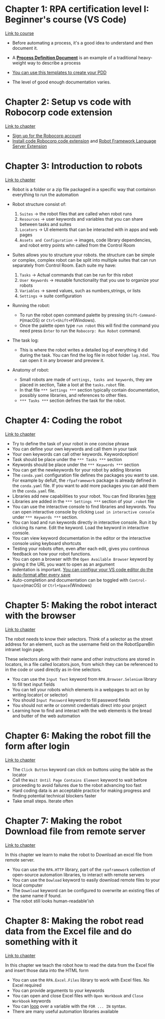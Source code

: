 # Chapter 1: RPA certification level I: Beginner's course (VS Code)

[Link to course](https://robocorp.com/docs/courses/beginners-course)

- Before automating a process, it's a good idea to understand and then document it.
- A [**Process Definition Document**](https://robocorp.com/docs/courses/implementing-rpa-robots/process-definition-document#download-our-template-for-your-pdd-documents) is an example of a traditional heavy-weight way to describe a process
- [You can use this templates to create your PDD  ](https://robocorp.com/docs/static/get-started/courses/shared-assets/beginners-course/PDD_RobotSpareBin_Industries_Inc.pdf)

- The level of good enough documentation varies.

# Chapter 2: Setup vs code with Robocorp code extension

[Link to chapter](https://robocorp.com/docs/courses/beginners-course/set-up-robocorp-lab)

- [Sign up for the Robocorp account](https://id.robocorp.com/signup)
- [Install code  Robocorp code extension](https://marketplace.visualstudio.com/items?itemName=robocorp.robocorp-code) and [Robot Framework Language Server Extension](https://marketplace.visualstudio.com/items?itemName=robocorp.robotframework-lsp)


# Chapter 3: Introduction to robots
[Link to chapter](https://robocorp.com/docs/courses/beginners-course/your-first-robot)

- Robot is a folder or a zip file packaged in a specific way that containsn everything to run the automation

- Robot structure consist of:
    1. `Suites`  -> the robot files that are called when robot runs
    2. `Resources` -> user keywords and variables that you can share between tasks and suites
    3.  `Locators` -> UI elements that can be interacted with in apps and web pages
    4. `Assets and Configuration` -> images, code library dependencies, and robot entry points whn called from the Control Room

- Suites allows you to structure your robots. the structure can be simple or complex, complex robot can be split into multiple suites that can run separately from Control Room. Each suite my have:
    1. `Tasks` -> Actual commands that can be run for this robot
    2. `User Keywords` -> reusable functionality that you use to organize your robots
    3. `Variables` -> saved values, such as numbers,strings, or lists
    4. `Settings` -> suite configuration

- Running the robot:
    * To run the robot open command palette by pressing `Shift-Command-P`(macOS) or `Ctrl+Shift+P`(Windows). 
    * Once the palette open type `run robot` this will find the command you need press `Enter` to run the `Robocorp: Run Robot` command.

- The task log: 
    * This is where the robot writes a detailed log of everything it did during the task. You can find the log file in robot folder `log.html`. You can open it in any browser and preview it.

- Anatomy of robot: 
    * Small robots are made of `settings, tasks and keywords`, they are placed in section, Take a loot at the `tasks.robot` file. 
    * In that file `*** Settings ***` section typically contain documentation, possibly some libraries, and references to other files.
    * `*** Tasks ***` section defines the task for the robot.


# Chapter 4: Coding the robot
[Link to chapter](https://robocorp.com/docs/courses/beginners-course/getting-to-the-intranet)

- Try to define the task of your robot in one concise phrase
- You can define your own keywords and call them in your task
- Your own keywords can call other keywords. Keywordception!
- Task should be place under the `*** Tasks ***` section
- Keywords should be place under the `*** Keywords ***` section
- You can get the newkeywords for your robot by adding libraries
- The `conda.yaml` configuration file defines the packages you want to use. For example by defult, the `rfpaframework` package is already defined in the `conda.yaml` file. If you want to add more packages you can add them in the `conda.yaml` file.
- Libraries add new capabilities to your robot. You can find libraries [here](https://robocorp.com/docs/courses/beginners-course/getting-to-the-intranet#fantastic-libraries-and-where-to-find-them)
- Libraries are added in the `*** Settings ***` section of your `.robot` file
- You can use the interactive console to find libraries and keywords. You can open interactive console by clicking `Load in interactive console` under `*** Keywords ***` section.
- You can load and run keywords directly in interactive console. Run it by clicking its name. Edit the keyword. Load the keyword in interactive console.
- You can view keyword documentation in the editor or the interactive console using keyboard shortcuts
- Testing your robots often, even after each edit, gives you continous feedback on how your robot functions.
- You can open a browser with the `Open Available Browser` keyword by giving it the URL you want to open as an argument
- Indentation is important. [You can configur your VS code editor do the auto-format after every save](https://robocorp.com/docs/courses/beginners-course/getting-to-the-intranet#defining-our-task)
- Auto-completion and documentation can be toggled with `Control-Space`(macOS) or `Ctrl+Space`(Windows)


# Chapter 5: Making the robot interact with the browser
[Link to chapter](https://robocorp.com/docs/courses/beginners-course/logging-in)

The robot needs to know their selectors. Think of a selector as the street address for an element, such as the username field on the RobotSpareBin intranet login page.

These selectors along with their name and other instructions are stored in locators, in a file called locators.json, from which they can be referenced to in the code or used directly as in-line selectors.

- You can use the `Input Text` keyword from `RPA.Browser.Selenium` library to fill text input fields
- You can tell your robots which elements in a webpages to act on by writing locator( or selector)
- You should `Input Password` keyword to fill password fields
- You should not write or commit credentials direct into your project
- Learning how to find and interact with the web elements is the bread and butter of the web automation


# Chapter 6: Making the robot fill the form after login
[Link to chapter](https://robocorp.com/docs/courses/beginners-course/filling-in-the-sales-form)
- The `Click Button` keyword can click on buttons using the lable as the locator
- Call the `Wait Until Page Contains Element` keyword to wait before proceeding to avoid failures due to the robot advancing too fast
- Hard coding data is an acceptable practice for making progress and finding potential technical blockers faster
- Take small steps. Iterate often

# Chapter 7: Making the robot Download file from remote server
[Link to chapter](https://robocorp.com/docs/courses/beginners-course/downloading-the-excel-file)

In this chapter we learn to make the robot to Download an excel file from remote server.
- You can use the `RPA.HTTP` library, part of the  `rpaframework` collection of open-source automation libraries, to interact with remote servers
- You can use the `Dowload` keyword to easily download remote files to your local computer
- The `Download` keyword can be configured to overwrite an existing files of the same name if found.
- The robot still looks human-readable'ish

# Chapter 8: Making the robot read data from the Excel file and do something with it
[Link to chapter](https://robocorp.com/docs/courses/beginners-course/filling-in-the-sales-form-using-excel-data)

In this chapter we teach the robot how to read the data from the Excel file and insert those data into the HTML form

- You can use the `RPA.Excel.Files` library to work with Excel files. No Excel required
- You can provide arguments to your keywords
- You can open and close Excel files with `Open Workbook` and `Close Workbook` keywords
- You can [loop](https://robocorp.com/docs/languages-and-frameworks/robot-framework/for-loops) over a variable with the `FOR ... IN` syntax.
- There are many useful automation libraries available